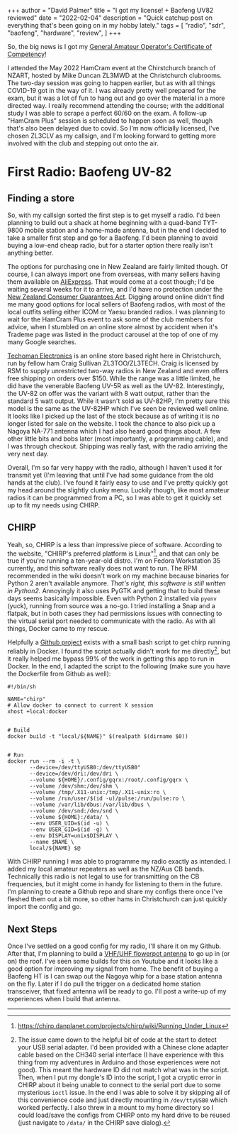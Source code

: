 +++
author = "David Palmer"
title = "I got my license! + Baofeng UV82 reviewed"
date = "2022-02-04"
description = "Quick catchup post on everything that's been going on in my hobby lately."
tags = [
    "radio",
    "sdr",
    "baofeng",
    "hardware",
    "review",
]
+++

So, the big news is I got my [General Amateur Operator's Certificate of Competency](https://www.nzart.org.nz/learn/exam/)!

I attended the May 2022 HamCram event at the Chirstchurch branch of NZART, hosted by Mike Duncan ZL3MWD at the Christchurch clubrooms. The two-day session was going to happen earlier, but as with all things COVID-19 got in the way of it. I was already pretty well prepared for the exam, but it was a lot of fun to hang out and go over the material in a more directed way. I really recommend attending the course; with the additional study I was able to scrape a perfect 60/60 on the exam. A follow-up "HamCram Plus" session is scheduled to happen soon as well, though that's also been delayed due to covid. So I'm now officially licensed, I've chosen ZL3CLV as my callsign, and I'm looking forward to getting more involved with the club and stepping out onto the air.

# First Radio: Baofeng UV-82
## Finding a store
So, with my callsign sorted the first step is to get myself a radio. I'd been planning to build out a shack at home beginning with a quad-band TYT-9800 mobile station and a home-made antenna, but in the end I decided to take a smaller first step and go for a Baofeng. I'd been planning to avoid buying a low-end cheap radio, but for a starter option there really isn't anything better.

The options for purchasing one in New Zealand are fairly limited though. Of course, I can always import one from overseas, with many sellers having them available on [AliExpress](https://www.aliexpress.com/wholesale?catId=0&initiative_id=SB_20220519152036&SearchText=baofeng&spm=a2g0o.home.1000002.0). That would come at a cost though; I'd be waiting several weeks for it to arrive, and I'd have no protection under the [New Zealand Consumer Guarantees Act](https://www.consumerprotection.govt.nz/general-help/consumer-laws/consumer-guarantees-act/). Digging around online didn't find me many good options for local sellers of Baofeng radios, with most of the local outfits selling either ICOM or Yaesu branded radios. I was planning to wait for the HamCram Plus event to ask some of the club members for advice, when I stumbled on an online store almost by accident when it's Trademe page was listed in the product carousel at the top of one of my many Google searches.

[Techoman Electronics](https://techoman.co.nz/) is an online store based right here in Christchurch, run by fellow ham Craig Sullivan ZL3TOO/ZL3TECH. Craig is licensed by RSM to supply unrestricted two-way radios in New Zealand and even offers free shipping on orders over $150. While the range was a little limited, he did have the venerable Baofeng UV-5R as well as the UV-82. Interestingly, the UV-82 on offer was the variant with 8 watt output, rather than the standard 5 watt output. While it wasn't sold as UV-82HP, I'm pretty sure this model is the same as the UV-82HP which I've seen be reviewed well online. It looks like I picked up the last of the stock because as of writing it is no longer listed for sale on the website. I took the chance to also pick up a Nagoya NA-771 antenna which I had also heard good things about. A few other little bits and bobs later (most importantly, a programming cable), and I was through checkout. Shipping was really fast, with the radio arriving the very next day.

Overall, I'm so far very happy with the radio, although I haven't used it for transmit yet (I'm leaving that until I've had some guidance from the old hands at the club). I've found it fairly easy to use and I've pretty quickly got my head around the slightly clunky menu. Luckily though, like most amateur radios it can be programmed from a PC, so I was able to get it quickly set up to fit my needs using CHIRP.

## CHIRP
Yeah, so, CHIRP is a less than impressive piece of software. According to the website, "CHIRP's preferred platform is Linux"[^1], and that can only be true if you're running a ten-year-old distro. I'm on Fedora Workstation 35 currently, and this software really does not want to run. The RPM recommended in the wiki doesn't work on my machine because binaries for Python 2 aren't available anymore. _That's right, this software is still written in Python2._ Annoyingly it also uses PyGTK and getting that to build these days seems basically impossible. Even with Python 2 installed via `pyenv` (yuck), running from source was a no-go. I tried installing a Snap and a flatpak, but in both cases they had permissions issues with connecting to the virtual serial port needed to communicate with the radio. As with all things, Docker came to my rescue.

Helpfully a [Github project](https://github.com/linuxluser/docker-chirp) exists with a small bash script to get chirp running reliably in Docker. I found the script actually didn't work for me directly[^2], but it really helped me bypass 99% of the work in getting this app to run in Docker. In the end, I adapted the script to the following (make sure you have the Dockerfile from Github as well):

```
#!/bin/sh

NAME="chirp"
# Allow docker to connect to current X session
xhost +local:docker


# Build
docker build -t "local/${NAME}" $(realpath $(dirname $0))


# Run
docker run --rm -i -t \
       --device=/dev/ttyUSB0:/dev/ttyUSB0"
       --device=/dev/dri:/dev/dri \
       --volume ${HOME}/.config/gqrx:/root/.config/gqrx \
       --volume /dev/shm:/dev/shm \
       --volume /tmp/.X11-unix:/tmp/.X11-unix:ro \
       --volume /run/user/$(id -u)/pulse:/run/pulse:ro \
       --volume /var/lib/dbus:/var/lib/dbus \
       --volume /dev/snd:/dev/snd \
       --volume ${HOME}:/data/ \
       --env USER_UID=$(id -u) \
       --env USER_GID=$(id -g) \
       --env DISPLAY=unix$DISPLAY \
       --name $NAME \
       local/${NAME} $@
```

With CHIRP running I was able to programme my radio exactly as intended. I added my local amateur repeaters as well as the NZ/Aus CB bands. Technically this radio is not legal to use for transmitting on the CB frequencies, but it might come in handy for listening to them in the future. I'm planning to create a Github repo and share my configs there once I've fleshed them out a bit more, so other hams in Christchurch can just quickly import the config and go.

## Next Steps
Once I've settled on a good config for my radio, I'll share it on my Github. After that, I'm planning to build a [VHF/UHF flowerpot antenna](https://vk2zoi.com/articles/dual-band-half-wave-flower-pot/) to go up in (or on) the roof. I've seen some builds for this on Youtube and it looks like a good option for improving my signal from home. The benefit of buying a Baofeng HT is I can swap out the Nagoya whip for a base station antenna on the fly. Later if I do pull the trigger on a dedicated home station transceiver, that fixed antenna will be ready to go. I'll post a write-up of my experiences when I build that antenna.

***

[^1]: https://chirp.danplanet.com/projects/chirp/wiki/Running_Under_Linux

[^2]: The issue came down to the helpful bit of code at the start to detect your USB serial adapter. I'd been provided with a Chinese clone adapter cable based on the CH340 serial interface (I have experience with this thing from my adventures in Arduino and those experiences were not good). This meant the hardware ID did not match what was in the script. Then, when I put my dongle's ID into the script, I got a cryptic error in CHIRP about it being unable to connect to the serial port due to some mysterious `ioctl` issue. In the end I was able to solve it by skipping all of this convenience code and just directly mounting in `/dev/ttyUSB0` which worked perfectly. I also threw in a mount to my home directory so I could load/save the configs from CHIRP onto my hard drive to be reused (just navigate to `/data/` in the CHIRP save dialog).